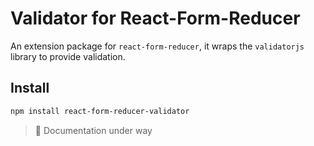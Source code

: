 # Validator for React-Form-Reducer

An extension package for `react-form-reducer`, it wraps the `validatorjs` library to provide validation.


## Install

```bash
npm install react-form-reducer-validator
```

> 🚧 Documentation under way
